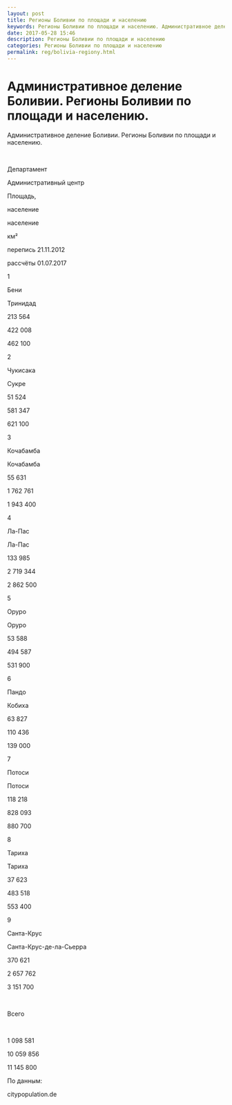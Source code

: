 ```yaml
---
layout: post
title: Регионы Боливии по площади и населению 
keywords: Регионы Боливии по площади и населению. Административное деление.
date: 2017-05-28 15:46
description: Регионы Боливии по площади и населению
categories: Регионы Боливии по площади и населению
permalink: reg/bolivia-regiony.html
---
```


# Административное деление Боливии. Регионы Боливии по площади и населению.


Административное деление Боливии. Регионы Боливии по площади и населению.








 


Департамент


Административный центр


Площадь,


население


население






км²


перепись 21.11.2012


рассчёты 01.07.2017






1


Бени


Тринидад


213 564


422 008


462 100






2


Чукисака


Сукре


51 524


581 347


621 100






3


Кочабамба


Кочабамба


55 631


1 762 761


1 943 400






4


Ла-Пас


Ла-Пас


133 985


2 719 344


2 862 500






5


Оруро


Оруро


53 588


494 587


531 900






6


Пандо


Кобиха


63 827


110 436


139 000






7


Потоси


Потоси


118 218


828 093


880 700






8


Тариха


Тариха


37 623


483 518


553 400






9


Санта-Крус


Санта-Крус-де-ла-Сьерра


370 621


2 657 762


3 151 700






 


Всего


 


1 098 581


10 059 856


11 145 800








По данным:


citypopulation.de



		
